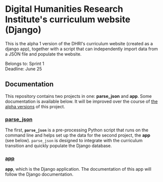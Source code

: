 # Digital Humanities Research Institute's curriculum website (Django)

This is the alpha 1 version of the DHRI's curriculum website (created as a django app), together with a script that can independently import data from a JSON file and populate the website.

Belongs to: Sprint 1  
Deadline: June 25

## Documentation

This repository contains two projects in one: **parse_json** and **app**. Some documentation is available below. It will be improved over the course of [the alpha versions](https://github.com/DHRI-Curriculum/django-app/releases) of this project.

### [parse_json](parse_json-README.md)

The first, **`parse_json`** is a pre-processing Python script that runs on the command line and helps set up the data for the second project, the **app** (see below). `parse_json` is designed to integrate with the curriculum transition and quickly populate the Django database.

### [app](app-README.md)

**app**, which is the Django application. The documentation of this app will follow the Django documentation.

